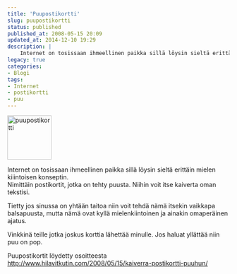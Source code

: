 ```yaml
---
title: 'Puupostikortti'
slug: puupostikortti
status: published
published_at: 2008-05-15 20:09
updated_at: 2014-12-10 19:29
description: |
    Internet on tosissaan ihmeellinen paikka sillä löysin sieltä erittäin mielen kiiintoisen konseptin. Nimittäin postikortit, jotka on tehty puusta. Niihin voit itse kaiverta oman tekstisi. Tietty jos sinussa on yhtään taitoa niin voit tehdä nämä itsekin vaikkapa balsapuusta, mutta nämä ovat kyllä mielenkiintoinen ja ainakin omaperäinen ajatus. Vinkkinä teille jotka joskus korttia lähettää minulle. Jos haluat… Jatka lukemista Puupostikortti
legacy: true
categories:
- Blogi
tags:
- Internet
- postikortti
- puu
---
```


<p><a href="https://cdn.markokaartinen.net/uploads/2008/05/carve-your-own-postcard.jpg"><img loading="lazy" decoding="async" class="alignright size-thumbnail wp-image-11" title="Puupostikortti" src="https://cdn.markokaartinen.net/uploads/2008/05/carve-your-own-postcard-150x150.jpg" alt="puupostikortti" width="100" height="100" /></a></p>
<p>Internet on tosissaan ihmeellinen paikka sillä löysin sieltä erittäin mielen kiiintoisen konseptin.<br />
Nimittäin postikortit, jotka on tehty puusta. Niihin voit itse kaiverta oman tekstisi.</p>
<p>Tietty jos sinussa on yhtään taitoa niin voit tehdä nämä itsekin vaikkapa balsapuusta, mutta nämä ovat kyllä mielenkiintoinen ja ainakin omaperäinen ajatus.</p>
<p>Vinkkinä teille jotka joskus korttia lähettää minulle. Jos haluat yllättää niin puu on pop.</p>
<p>Puupostikortit löydetty osoitteesta <a href="http://www.hilavitkutin.com/2008/05/15/kaiverra-postikortti-puuhun/">http://www.hilavitkutin.com/2008/05/15/kaiverra-postikortti-puuhun/</a></p>